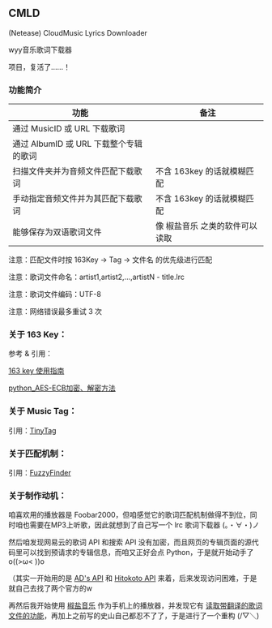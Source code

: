 ## CMLD

(Netease) CloudMusic Lyrics Downloader

wyy音乐歌词下载器

项目，复活了……！

### 功能简介

功能 | 备注
------- | ---
通过 MusicID 或 URL 下载歌词 | 
通过 AlbumID 或 URL 下载整个专辑的歌词 |
扫描文件夹并为音频文件匹配下载歌词 | 不含 163key 的话就模糊匹配 
手动指定音频文件并为其匹配下载歌词 | 不含 163key 的话就模糊匹配 
能够保存为双语歌词文件 | 像 椒盐音乐 之类的软件可以读取 

注意：匹配文件时按 163Key -> Tag -> 文件名 的优先级进行匹配

注意：歌词文件命名：artist1,artist2,...,artistN - title.lrc

注意：歌词文件编码：UTF-8

注意：网络错误最多重试 3 次

### 关于 163 Key：

参考 & 引用：

[163 key 使用指南](https://www.morfans.cn/archives/2793)

[python_AES-ECB加密、解密方法](https://blog.csdn.net/qq_45664055/article/details/123348485)

### 关于 Music Tag：

引用：[TinyTag](https://github.com/devsnd/tinytag)

### 关于匹配机制：

引用：[FuzzyFinder](https://github.com/amjith/fuzzyfinder/)

### 关于制作动机：

咱喜欢用的播放器是 Foobar2000，但咱感觉它的歌词匹配机制做得不到位，同时咱也需要在MP3上听歌，因此就想到了自己写一个 lrc 歌词下载器 (。・∀・)ノ

然后咱发现网易云的歌词 API 和搜索 API 没有加密，而且网页的专辑页面的源代码里可以找到预请求的专辑信息，而咱又正好会点 Python，于是就开始动手了 o((>ω< ))o

（其实一开始用的是 [AD's API](api.imjad.cn) 和 [Hitokoto API](https://github.com/a632079/teng-koa/blob/master/netease.md) 来着，后来发现访问困难，于是就自己去找了两个官方的w

再然后我开始使用 [椒盐音乐](https://github.com/Moriafly/SaltPlayerSource) 作为手机上的播放器，并发现它有 [读取带翻译的歌词文件的功能](https://moriafly.xyz/HiMoriafly/docs/salt-player/lyrics#%E6%AD%8C%E8%AF%8D%E7%BF%BB%E8%AF%91)，再加上之前写的史山自己都忍不了了，于是进行了一个重构 (/▽＼)
